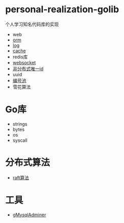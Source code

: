 # personal-realization-golib

个人学习知名代码库的实现

* web
* [orm](https://github.com/laijinhang/personal-realization-golib/tree/master/orm)
* [log](https://github.com/laijinhang/personal-realization-golib/tree/master/log)
* [cache](https://github.com/laijinhang/personal-realization-golib/tree/master/cache)
* redis库
* [websocket](https://github.com/laijinhang/go-tcp-websocket)
* [非分布式唯一id](https://github.com/laijinhang/personal-realization-golib/blob/master/uuid/%E9%9D%9E%E5%88%86%E5%B8%83%E5%BC%8F%E5%9C%BA%E6%99%AF%E5%94%AF%E4%B8%80id.md)
* uuid
* [编号池](https://github.com/laijinhang/personal-realization-golib/blob/master/numberpool/pool.go)
* 雪花算法

# Go库
* strings
* bytes
* os
* syscall

# 分布式算法
* [raft算法](https://github.com/laijinhang/personal-realization-golib/tree/master/raft)

# 工具
* [gMysqlAdminer](https://github.com/laijinhang/gMysqlAdminer)
